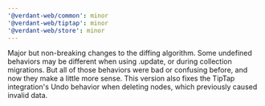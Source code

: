 ```yaml
---
'@verdant-web/common': minor
'@verdant-web/tiptap': minor
'@verdant-web/store': minor
---
```


Major but non-breaking changes to the diffing algorithm. Some undefined behaviors may be different when using .update, or during collection migrations. But all of those behaviors were bad or confusing before, and now they make a little more sense. This version also fixes the TipTap integration's Undo behavior when deleting nodes, which previously caused invalid data.
